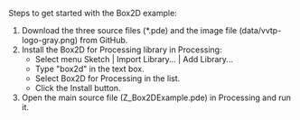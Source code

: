 Steps to get started with the Box2D example:
1. Download the three source files (\*.pde) and the image file (data/vvtp-logo-gray.png) from GitHub.
2. Install the Box2D for Processing library in Processing:
   - Select menu Sketch | Import Library... | Add Library...
   - Type "box2d" in the text box.
   - Select Box2D for Processing in the list.
   - Click the Install button.
3. Open the main source file (Z_Box2DExample.pde) in Processing and run it.
